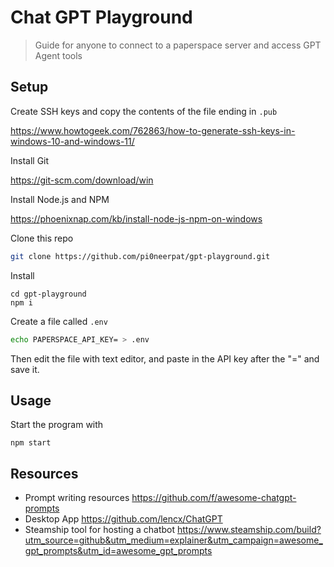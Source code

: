 # Chat GPT Playground

> Guide for anyone to connect to a paperspace server and access GPT Agent tools


## Setup

Create SSH keys and copy the contents of the file ending in `.pub` 

https://www.howtogeek.com/762863/how-to-generate-ssh-keys-in-windows-10-and-windows-11/

Install Git

https://git-scm.com/download/win

Install Node.js and NPM

https://phoenixnap.com/kb/install-node-js-npm-on-windows

Clone this repo

```bash
git clone https://github.com/pi0neerpat/gpt-playground.git
```

Install 

```
cd gpt-playground
npm i
```

Create a file called `.env` 

```bash
echo PAPERSPACE_API_KEY= > .env
```

Then edit the file with text editor, and paste in the API key after the "=" and save it.

## Usage 

Start the program with 

```
npm start
```

## Resources

- Prompt writing resources https://github.com/f/awesome-chatgpt-prompts
- Desktop App https://github.com/lencx/ChatGPT
- Steamship tool for hosting a chatbot https://www.steamship.com/build?utm_source=github&utm_medium=explainer&utm_campaign=awesome_gpt_prompts&utm_id=awesome_gpt_prompts
